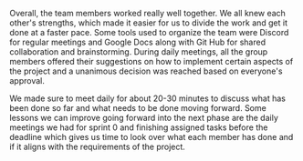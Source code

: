 Overall, the team members worked really well together. We all knew each other's strengths, which made it easier for us to divide the work and get it done at a faster pace.
Some tools used to organize the team were Discord for regular meetings and Google Docs along with Git Hub for shared collaboration and brainstorming. 
During daily meetings, all the group members offered their suggestions on how to implement certain aspects of the project and a unanimous decision was reached based on everyone's approval.

We made sure to meet daily for about 20-30 minutes to discuss what has been done so far and what needs to be done moving forward.
Some lessons we can improve going forward into the next phase are the daily meetings we had for sprint 0 and finishing assigned tasks before the deadline which gives us time to look over what each member has done and if it aligns with the requirements of the project.
